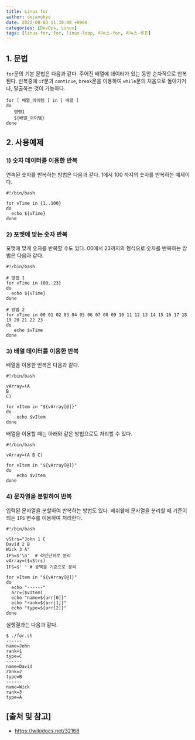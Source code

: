 ```yaml
---
title: Linux for
author: dejavuhyo
date: 2022-08-03 11:30:00 +0900
categories: [DevOps, Linux]
tags: [linux-for, for, linux-loop, 리눅스-for, 리눅스-루프]
---
```


## 1. 문법
`for`문의 기본 문법은 다음과 같다. 주어진 배열에 데이터가 있는 동안 순차적으로 반복된다. 반복중에 `if`문과 `continue`, `break`문을 이용하여 `while`문의 처음으로 돌아가거나, 탈출하는 것이 가능하다.

```shell
for [ 배열_아이템 ] in [ 배열 ]
do
   명령1
   ${배열_아이템}
done
```

## 2. 사용예제

### 1) 숫자 데이터를 이용한 반복
연속된 숫자를 반복하는 방법은 다음과 같다. 1에서 100 까지의 숫자를 반복하는 예제이다.

```shell
#!/bin/bash

for vTime in {1..100}
do
  echo ${vTime}
done
```

### 2) 포멧에 맞는 숫자 반복
포맷에 맞게 숫자를 반복할 수도 있다. 00에서 23까지의 형식으로 숫자를 반복하는 방법은 다음과 같다.

```shell
#!/bin/bash

# 방법 1
for vTime in {00..23}
do
  echo ${vTime}
done

# 방법 2
for vTime in 00 01 02 03 04 05 06 07 08 09 10 11 12 13 14 15 16 17 18 19 20 21 22 23
do
   echo $vTime
done
```

### 3) 배열 데이터를 이용한 반복
배열을 이용한 반복은 다음과 같다.

```shell
#!/bin/bash

vArray=(A
B
C)

for vItem in "${vArray[@]}"
do
    echo $vItem
done
```

배열을 이용할 때는 아래와 같은 방법으로도 처리할 수 있다.

```shell
#!/bin/bash

vArray=(A B C)

for vItem in "${vArray[@]}"
do
    echo $vItem
done
```

### 4) 문자열을 분할하여 반복
입력된 문자열을 분할하여 반복하는 방법도 있다. 배쉬쉘에 문자열을 분리할 때 기준이 되는 `IFS` 변수를 이용하여 처리한다.

```shell
#!/bin/bash

vStrs="John 1 C
David 2 B
Wick 3 A"
IFS=$'\n'  # 라인단위로 분리 
vArray=($vStrs)
IFS=$' ' # 공백을 기준으로 분리 

for vItem in "${vArray[@]}"
do
  echo "------"
  arr=($vItem)
  echo "name=${arr[0]}"
  echo "rank=${arr[1]}"
  echo "type=${arr[2]}"
done
```

실행결과는 다음과 같다.

```shell
$ ./for.sh
------
name=John
rank=1
type=C
------
name=David
rank=2
type=B
------
name=Wick
rank=3
type=A
```

## [출처 및 참고]
* <https://wikidocs.net/32168>
